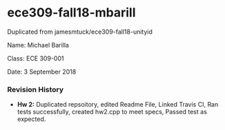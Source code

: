 # ece309-fall18-mbarill
Duplicated from jamesmtuck/ece309-fall18-unityid

Name: Michael Barilla

Class: ECE 309-001

Date: 3 September 2018

### Revision History ###
* **Hw 2:** Duplicated repsoitory, edited Readme File, Linked Travis CI, Ran tests successfully, created hw2.cpp to meet specs, Passed test as expected.
